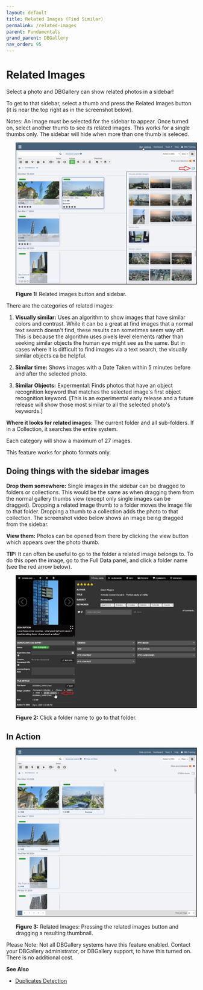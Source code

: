 ```yaml
---
layout: default
title: Related Images (Find Similar)
permalink: /related-images
parent: Fundamentals
grand_parent: DBGallery
nav_order: 95
---
```

# Related Images

Select a photo and DBGallery can show related photos in a sidebar!  

To get to that sidebar, select a thumb and press the Related Images button (it is near the top right as in the screenshot below).

Notes: An image must be selected for the sidebar to appear.  Once turned on, select another thumb to see its related images. 
This works for a single thumbs only. The sidebar will hide when more than one thumb is seleced.

<p style="padding-left: 5%;"><img style="border: 1px solid black;" src="/assets/RelatedImages-Overview.jpg" /></p>
<p style="padding-left: 5%;"><strong>Figure 1:</strong> Related images button and sidebar.</p>

There are the categories of related images:

1) **Visually similar:** Uses an algorithm to show images that have similar colors and contrast. While it can be a great at find images that a normal text search doesn't find, these results can sometimes seem way off.  This is because the algorithm uses pixels level elements rather than seeking similar objects the human eye might see as the same. But in cases where it is difficult to find images via a text search, the visually similar objects ca be helpful.


2) **Similar time:** Shows images with a Date Taken within 5 minutes before and after the selected photo.

3) **Similar Objects:** Expermental: Finds photos that have an object recognition keyword that matches the selected image's first object recognition keyword. [This is an experimental early release and a future release will show those most similar to all the selected photo's keywords.]

**Where it looks for related images:** The current folder and all sub-folders.  If in a Collection, it searches the entire system.

Each category will show a maximum of 27 images.

This feature works for photo formats only.

## Doing things with the sidebar images
**Drop them somewhere:** Single images in the sidebar can be dragged to folders or collections.  This would be the same as when dragging them from the normal gallery thumbs view (except only single images can be dragged).  Dropping a related image thumb to a folder moves the image file to that folder.  Dropping a thumb to a collection adds the photo to that collection.  The screenshot video below shows an image being dragged from the sidebar.

**View them:** Photos can be opened from there by clicking the view button which appears over the photo thumb.

**TIP:** It can often be useful to go to the folder a related image belongs to.  To do this open the image, go to the Full Data panel, and click a folder name (see the red arrow below).

<p style="padding-left: 5%;"><img style="border: 1px solid black;" src="/assets/RelatedImages-SelectingAFolder.png" /></p>
<p style="padding-left: 5%;"><strong>Figure 2:</strong> Click a folder name to go to that folder.</p>


## In Action

<p style="padding-left: 5%;"><img style="border: 1px solid black;" src="/assets/RelatedImages-UsageVideo.gif" /></p>
<p style="padding-left: 5%;"><strong>Figure 3:</strong> Related Images: Pressing the related images button and dragging a resulting thumbnail.</p>

Please Note: Not all DBGallery systems have this feature enabled.  Contact your DBGallery administrator, or DBGallery support, to have this turned on.  There is no additional cost. 

**See Also**
<ul>
<li><a href="https://docs.dbgallery.com/duplicates-detection" target="_blank">Duplicates Detection</a>
</li>
</ul>